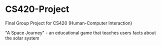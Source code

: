 # CS420-Project
Final Group Project for CS420 (Human-Computer Interaction) 

"A Space Journey" - an educational game that teaches users facts about the solar system 

